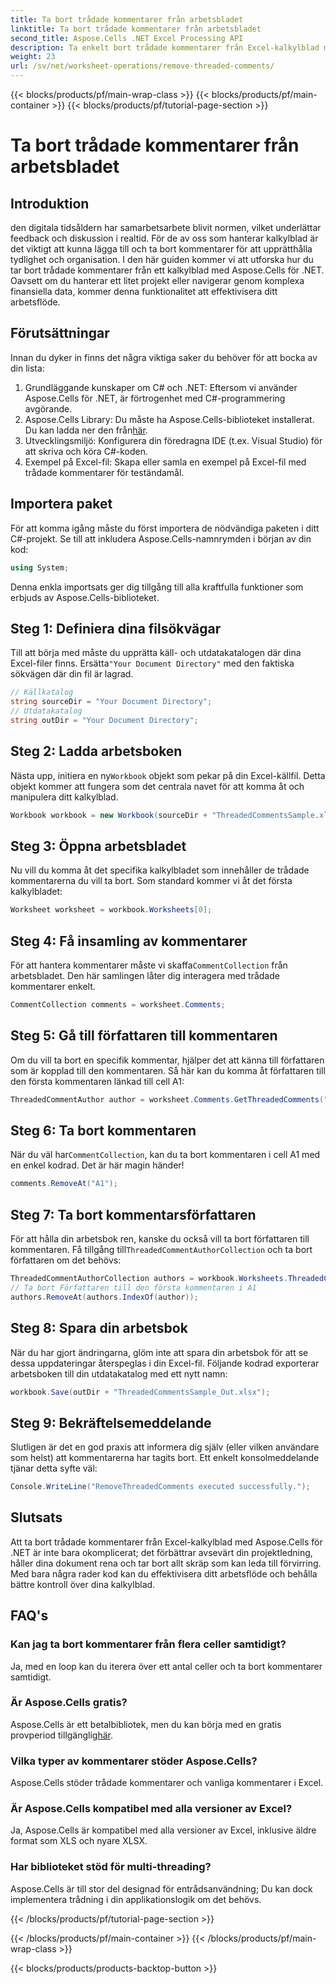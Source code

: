 ```yaml
---
title: Ta bort trådade kommentarer från arbetsbladet
linktitle: Ta bort trådade kommentarer från arbetsbladet
second_title: Aspose.Cells .NET Excel Processing API
description: Ta enkelt bort trådade kommentarer från Excel-kalkylblad med Aspose.Cells för .NET med denna steg-för-steg-guide. Förenkla din Excel-hantering.
weight: 23
url: /sv/net/worksheet-operations/remove-threaded-comments/
---
```


{{< blocks/products/pf/main-wrap-class >}}
{{< blocks/products/pf/main-container >}}
{{< blocks/products/pf/tutorial-page-section >}}

# Ta bort trådade kommentarer från arbetsbladet

## Introduktion
den digitala tidsåldern har samarbetsarbete blivit normen, vilket underlättar feedback och diskussion i realtid. För de av oss som hanterar kalkylblad är det viktigt att kunna lägga till och ta bort kommentarer för att upprätthålla tydlighet och organisation. I den här guiden kommer vi att utforska hur du tar bort trådade kommentarer från ett kalkylblad med Aspose.Cells för .NET. Oavsett om du hanterar ett litet projekt eller navigerar genom komplexa finansiella data, kommer denna funktionalitet att effektivisera ditt arbetsflöde.
## Förutsättningar
Innan du dyker in finns det några viktiga saker du behöver för att bocka av din lista:
1. Grundläggande kunskaper om C# och .NET: Eftersom vi använder Aspose.Cells för .NET, är förtrogenhet med C#-programmering avgörande.
2.  Aspose.Cells Library: Du måste ha Aspose.Cells-biblioteket installerat. Du kan ladda ner den från[här](https://releases.aspose.com/cells/net/).
3. Utvecklingsmiljö: Konfigurera din föredragna IDE (t.ex. Visual Studio) för att skriva och köra C#-koden.
4. Exempel på Excel-fil: Skapa eller samla en exempel på Excel-fil med trådade kommentarer för teständamål.
## Importera paket
För att komma igång måste du först importera de nödvändiga paketen i ditt C#-projekt. Se till att inkludera Aspose.Cells-namnrymden i början av din kod:
```csharp
using System;
```
Denna enkla importsats ger dig tillgång till alla kraftfulla funktioner som erbjuds av Aspose.Cells-biblioteket.
## Steg 1: Definiera dina filsökvägar
 Till att börja med måste du upprätta käll- och utdatakatalogen där dina Excel-filer finns. Ersätta`"Your Document Directory"` med den faktiska sökvägen där din fil är lagrad.
```csharp
// Källkatalog
string sourceDir = "Your Document Directory";
// Utdatakatalog
string outDir = "Your Document Directory";
```
## Steg 2: Ladda arbetsboken
 Nästa upp, initiera en ny`Workbook` objekt som pekar på din Excel-källfil. Detta objekt kommer att fungera som det centrala navet för att komma åt och manipulera ditt kalkylblad.
```csharp
Workbook workbook = new Workbook(sourceDir + "ThreadedCommentsSample.xlsx");
```
## Steg 3: Öppna arbetsbladet
Nu vill du komma åt det specifika kalkylbladet som innehåller de trådade kommentarerna du vill ta bort. Som standard kommer vi åt det första kalkylbladet:
```csharp
Worksheet worksheet = workbook.Worksheets[0];
```
## Steg 4: Få insamling av kommentarer
 För att hantera kommentarer måste vi skaffa`CommentCollection` från arbetsbladet. Den här samlingen låter dig interagera med trådade kommentarer enkelt.
```csharp
CommentCollection comments = worksheet.Comments;
```
## Steg 5: Gå till författaren till kommentaren
Om du vill ta bort en specifik kommentar, hjälper det att känna till författaren som är kopplad till den kommentaren. Så här kan du komma åt författaren till den första kommentaren länkad till cell A1:
```csharp
ThreadedCommentAuthor author = worksheet.Comments.GetThreadedComments("A1")[0].Author;
```
## Steg 6: Ta bort kommentaren
 När du väl har`CommentCollection`, kan du ta bort kommentaren i cell A1 med en enkel kodrad. Det är här magin händer!
```csharp
comments.RemoveAt("A1");
```
## Steg 7: Ta bort kommentarsförfattaren
 För att hålla din arbetsbok ren, kanske du också vill ta bort författaren till kommentaren. Få tillgång till`ThreadedCommentAuthorCollection` och ta bort författaren om det behövs:
```csharp
ThreadedCommentAuthorCollection authors = workbook.Worksheets.ThreadedCommentAuthors;
// Ta bort Författaren till den första kommentaren i A1
authors.RemoveAt(authors.IndexOf(author));
```
## Steg 8: Spara din arbetsbok
När du har gjort ändringarna, glöm inte att spara din arbetsbok för att se dessa uppdateringar återspeglas i din Excel-fil. Följande kodrad exporterar arbetsboken till din utdatakatalog med ett nytt namn:
```csharp
workbook.Save(outDir + "ThreadedCommentsSample_Out.xlsx");
```
## Steg 9: Bekräftelsemeddelande
Slutligen är det en god praxis att informera dig själv (eller vilken användare som helst) att kommentarerna har tagits bort. Ett enkelt konsolmeddelande tjänar detta syfte väl:
```csharp
Console.WriteLine("RemoveThreadedComments executed successfully.");
```
## Slutsats
Att ta bort trådade kommentarer från Excel-kalkylblad med Aspose.Cells för .NET är inte bara okomplicerat; det förbättrar avsevärt din projektledning, håller dina dokument rena och tar bort allt skräp som kan leda till förvirring. Med bara några rader kod kan du effektivisera ditt arbetsflöde och behålla bättre kontroll över dina kalkylblad.
## FAQ's
### Kan jag ta bort kommentarer från flera celler samtidigt?
Ja, med en loop kan du iterera över ett antal celler och ta bort kommentarer samtidigt.
### Är Aspose.Cells gratis?
 Aspose.Cells är ett betalbibliotek, men du kan börja med en gratis provperiod tillgänglig[här](https://releases.aspose.com/).
### Vilka typer av kommentarer stöder Aspose.Cells?
Aspose.Cells stöder trådade kommentarer och vanliga kommentarer i Excel.
### Är Aspose.Cells kompatibel med alla versioner av Excel?
Ja, Aspose.Cells är kompatibel med alla versioner av Excel, inklusive äldre format som XLS och nyare XLSX.
### Har biblioteket stöd för multi-threading?
Aspose.Cells är till stor del designad för entrådsanvändning; Du kan dock implementera trådning i din applikationslogik om det behövs.

{{< /blocks/products/pf/tutorial-page-section >}}

{{< /blocks/products/pf/main-container >}}
{{< /blocks/products/pf/main-wrap-class >}}

{{< blocks/products/products-backtop-button >}}
